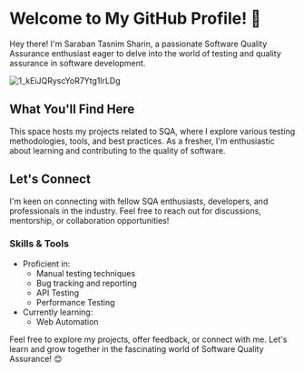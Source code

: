 # Welcome to My GitHub Profile! 👋

Hey there! I'm Saraban Tasnim Sharin, a passionate Software Quality Assurance enthusiast eager to delve into the world of testing and quality assurance in software development.

![1_kEiJQRyscYoR7Ytg1lrLDg](https://github.com/stsharin/stsharin/assets/37589935/e717ea34-0671-4353-aaa3-493aad555722)

## What You'll Find Here
This space hosts my projects related to SQA, where I explore various testing methodologies, tools, and best practices. As a fresher, I'm enthusiastic about learning and contributing to the quality of software.

## Let's Connect
I'm keen on connecting with fellow SQA enthusiasts, developers, and professionals in the industry. Feel free to reach out for discussions, mentorship, or collaboration opportunities!

### Skills & Tools
- Proficient in:
  - Manual testing techniques
  - Bug tracking and reporting
  - API Testing
  - Performance Testing
- Currently learning:
  - Web Automation

Feel free to explore my projects, offer feedback, or connect with me. Let's learn and grow together in the fascinating world of Software Quality Assurance! 😊

